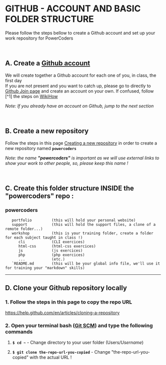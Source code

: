 # GITHUB - ACCOUNT AND BASIC FOLDER STRUCTURE  
Please follow the steps bellow to create a Github account and set up your work repository for PowerCoders

<br>

## A. Create a [Github account](https://github.com/join)

We will create together a Github account for each one of you, in class, the first day<br>
If you are not present and you want to catch up, please go to directly to [Github Join page](https://github.com/join) and create an account on your own. If confused, follow [^1] the steps on [WikiHow](https://www.wikihow.com/Create-an-Account-on-GitHub)

*Note: If you already have an account on Github, jump to the next section* 

<br>

## B. Create a new repository
Follow the steps in this page [Creating a new repository](https://help.github.com/en/articles/creating-a-new-repository) in order to create a new repository named **`powercoders`**

*Note: the name **"powercoders"** is important as we will use external links to show your work to other people, so, please keep this name !*

<br>

## C. Create this folder structure INSIDE the "powercoders" repo :
### powercoders
```
   portfolio         (this will hold your personal website)
   support           (this will hold the support files, a clone of a remote folder...)
   workshop          (this is your training folder, create a folder for each subject taught in class !)
      cli            (CLI exercices)
      html-css       (html-css exercices)
      js             (js exercices)
      php            (php exercices)  
      ...            (etc.)
   `README.md        (this will be your global info file, we'll use it for training your "markdown" skills)
```

---

## D. Clone your Github repository locally

### 1. Follow the steps in this page to copy the repo URL
https://help.github.com/en/articles/cloning-a-repository


### 2. Open your terminal bash ([Git SCM](https://git-scm.com/downloads)) and type the following commands
1. __`$ cd ~`__ - Change directory to your user folder (Users/*Username*)

2. __`$ git clone the-repo-url-you-copied`__ - Change "the-repo-url-you-copied" with the actual URL !

